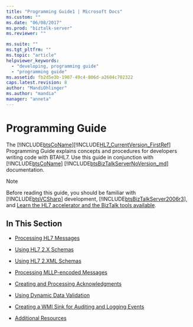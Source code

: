 ```yaml
---
title: "Programming Guide1 | Microsoft Docs"
ms.custom: ""
ms.date: "06/08/2017"
ms.prod: "biztalk-server"
ms.reviewer: ""

ms.suite: ""
ms.tgt_pltfrm: ""
ms.topic: "article"
helpviewer_keywords: 
  - "developing, programming guide"
  - "programming guide"
ms.assetid: fb2d5e3b-1907-49c4-806d-a2604c702322
caps.latest.revision: 8
author: "MandiOhlinger"
ms.author: "mandia"
manager: "anneta"
---
```

# Programming Guide
The [!INCLUDE[btsCoName](../../includes/btsconame-md.md)][!INCLUDE[HL7_CurrentVersion_FirstRef](../../includes/hl7-currentversion-firstref-md.md)] Programming Guide explains concepts and procedures for developers writing code with BTAHL7. Use this guide in conjunction with [!INCLUDE[btsCoName](../../includes/btsconame-md.md)] [!INCLUDE[btsBizTalkServerNoVersion_md](../../includes/btsbiztalkservernoversion-md.md)] documentation.  
  
> [!NOTE]
>  Before reading this guide, you should be familiar with [!INCLUDE[btsVCSharp](../../includes/btsvcsharp-md.md)] development, [!INCLUDE[btsBizTalkServer2006r3](../../includes/btsbiztalkserver2006r3-md.md)], and [Learn the HL7 accelerator and the BizTalk tools available](../../adapters-and-accelerators/accelerator-hl7/learn-the-hl7-accelerator-and-the-biztalk-tools-available.md).  
  
## In This Section  
  
-   [Processing HL7 Messages](../../adapters-and-accelerators/accelerator-hl7/processing-hl7-messages.md)  
  
-   [Using HL7 2.X Schemas](../../adapters-and-accelerators/accelerator-hl7/using-hl7-2-x-schemas.md)  
  
-   [Using HL7 2.XML Schemas](../../adapters-and-accelerators/accelerator-hl7/using-hl7-2-xml-schemas.md)  
  
-   [Processing MLLP-encoded Messages](../../adapters-and-accelerators/accelerator-hl7/processing-mllp-encoded-messages.md)  
  
-   [Creating and Processing Acknowledgments](../../adapters-and-accelerators/accelerator-hl7/creating-and-processing-acknowledgments.md)  
  
-   [Using Dynamic Data Validation](../../adapters-and-accelerators/accelerator-hl7/using-dynamic-data-validation.md)  
  
-   [Creating a WMI Sink for Auditing and Logging Events](../../adapters-and-accelerators/accelerator-hl7/creating-a-wmi-sink-for-auditing-and-logging-events.md)  
  
-   [Additional Resources](../../adapters-and-accelerators/accelerator-hl7/additional-resources.md)